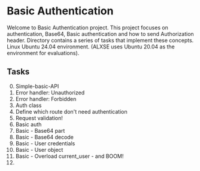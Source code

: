 # Basic Authentication

Welcome to Basic Authentication project. This project focuses on authentication, Base64, Basic authentication and how to send Authorization header. Directory contains a series of tasks that implement these concepts. Linux Ubuntu 24.04 environment. (ALXSE uses Ubuntu 20.04 as the environment for evaluations).


## Tasks

0. Simple-basic-API
1. Error handler: Unauthorized
2. Error handler: Forbidden
3. Auth class
4. Define which route don't need authentication
5. Request validation!
6. Basic auth
7. Basic - Base64 part
8. Basic - Base64 decode
9. Basic - User credentials
10. Basic - User object
11. Basic - Overload current_user - and BOOM!
12.
